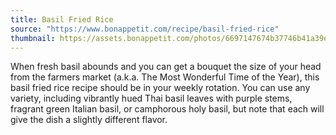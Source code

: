 ```yaml
---
title: Basil Fried Rice
source: "https://www.bonappetit.com/recipe/basil-fried-rice"
thumbnail: https://assets.bonappetit.com/photos/6697147674b37746b41a39e3/1:1/w_2240,c_limit/0924_DIS_Basil-Fried-Rice_Web.jpg
---
```


When fresh basil abounds and you can get a bouquet the size of your head from the farmers market (a.k.a. The Most Wonderful Time of the Year), this basil fried rice recipe should be in your weekly rotation. You can use any variety, including vibrantly hued Thai basil leaves with purple stems, fragrant green Italian basil, or camphorous holy basil, but note that each will give the dish a slightly different flavor.
